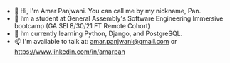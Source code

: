 - 👋 Hi, I'm Amar Panjwani. You can call me by my nickname, Pan.
- 🔭 I’m a student at General Assembly's Software Engineering Immersive bootcamp (GA SEI 8/30/21 FT Remote Cohort)
- 🌱 I’m currently learning Python, Django, and PostgreSQL. 
- 📫 I'm available to talk at: amar.panjwani@gmail.com or https://www.linkedin.com/in/amarpan
<!-- 👯 I’m looking to collaborate on ... -->
<!-- 🤔 I’m looking for help with ...
💬 Ask me about ... -->

<!-- - 😄 Pronouns: ...
- ⚡ Fun fact: ... -->

<!--
**amarpan/amarpan** is a ✨ _special_ ✨ repository because its `README.md` (this file) appears on your GitHub profile.

Here are some ideas to get you started:

- 
-->
